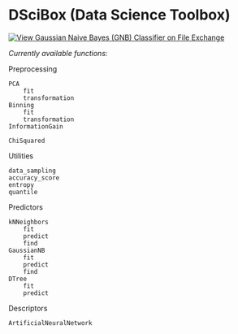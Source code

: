 # DSciBox (Data Science Toolbox)

[![View Gaussian Naive Bayes (GNB) Classifier on File Exchange](https://www.mathworks.com/matlabcentral/images/matlab-file-exchange.svg)](https://www.mathworks.com/matlabcentral/fileexchange/76355-gaussian-naive-bayes-gnb-classifier)

*Currently available functions:*

Preprocessing
        
    PCA
        fit
        transformation
    Binning
        fit
        transformation
    InformationGain
        
    ChiSquared

Utilities

    data_sampling 
    accuracy_score  
    entropy 
    quantile
        
Predictors

    kNNeighbors
        fit
        predict
        find
    GaussianNB
        fit
        predict
        find
    DTree
        fit
        predict

Descriptors

    ArtificialNeuralNetwork
